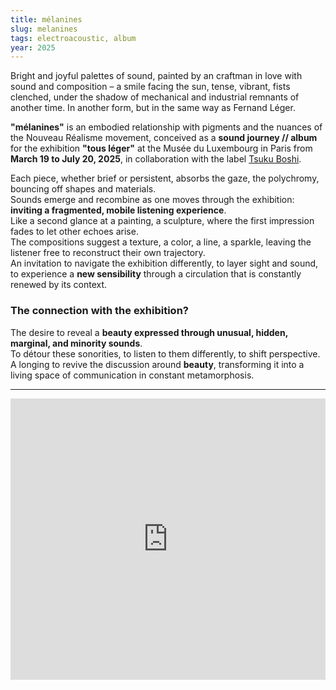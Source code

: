 ```yaml
---
title: mélanines
slug: melanines
tags: electroacoustic, album
year: 2025
---
```


Bright and joyful palettes of sound, painted by an craftman in love with sound and composition – a smile facing the sun, tense, vibrant, fists clenched, under the shadow of mechanical and industrial remnants of another time. In another form, but in the same way as Fernand Léger.

**"mélanines"** is an embodied relationship with pigments and the nuances of the Nouveau Réalisme movement, conceived as a **sound journey // album** for the exhibition **"tous léger"** at the Musée du Luxembourg in Paris from **March 19 to July 20, 2025**, in collaboration with the label [Tsuku Boshi](https://tsukuboshi.wordpress.com).

Each piece, whether brief or persistent, absorbs the gaze, the polychromy, bouncing off shapes and materials.  
Sounds emerge and recombine as one moves through the exhibition: **inviting a fragmented, mobile listening experience**.  
Like a second glance at a painting, a sculpture, where the first impression fades to let other echoes arise.  
The compositions suggest a texture, a color, a line, a sparkle, leaving the listener free to reconstruct their own trajectory.  
An invitation to navigate the exhibition differently, to layer sight and sound, to experience a **new sensibility** through a circulation that is constantly renewed by its context.

### The connection with the exhibition?  
The desire to reveal a **beauty expressed through unusual, hidden, marginal, and minority sounds**.  
To détour these sonorities, to listen to them differently, to shift perspective.  
A longing to revive the discussion around **beauty**, transforming it into a living space of communication in constant metamorphosis.

---

<iframe width="100%" height="450" scrolling="no" frameborder="no" allow="autoplay" src="https://w.soundcloud.com/player/?url=https%3A//api.soundcloud.com/playlists/1975776088&color=%23b522db&auto_play=false&hide_related=false&show_comments=true&show_user=true&show_reposts=false&show_teaser=true"></iframe>
